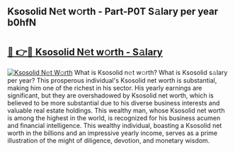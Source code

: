 ## Ksosolid N𝚎t w𝚘rth - Part-P0T S𝚊lary per year b0hfN

# <h2><a href="http://gc4fxq.nevu.top/?p=Ksosolid">🔗 👉🔴 Ksosolid N𝚎t w𝚘rth - S𝚊lary</a></h2>

[![Ksosolid N𝚎t W𝚘rth](https://i.imgur.com/Oavwk0R.jpeg)](http://gc4fxq.nevu.top/?p=Ksosolid)
What is Ksosolid n𝚎t w𝚘rth? What is Ksosolid s𝚊lary per year?
This prosperous individual's Ksosolid net worth is substantial, making him one of the richest in his sector. His yearly earnings are significant, but they are overshadowed by Ksosolid net worth, which is believed to be more substantial due to his diverse business interests and valuable real estate holdings. This wealthy man, whose Ksosolid net worth is among the highest in the world, is recognized for his business acumen and financial intelligence. This wealthy individual, boasting a Ksosolid net worth in the billions and an impressive yearly income, serves as a prime illustration of the might of diligence, devotion, and monetary wisdom.

